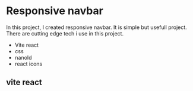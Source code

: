 # Responsive navbar
In this project, I created responsive navbar. It is simple but usefull project. There are cutting edge tech i use in this project.
* Vite react
* css
* nanoId
* react icons
## vite react

